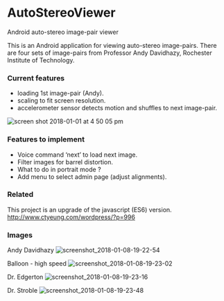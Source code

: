 # AutoStereoViewer
Android auto-stereo image-pair viewer

This is an Android application for viewing auto-stereo image-pairs.
There are four sets of image-pairs from Professor Andy Davidhazy, Rochester Institute of Technology.

### Current features
- loading 1st image-pair (Andy). 
- scaling to fit screen resolution.
- accelerometer sensor detects motion and shuffles to next image-pair.

![screen shot 2018-01-01 at 4 50 05 pm](https://user-images.githubusercontent.com/1282659/34471682-06dc6894-ef15-11e7-85dc-3af80c7f5296.png)

### Features to implement
- Voice command ‘next’ to load next image.
- Filter images for barrel distortion.
- What to do in portrait mode ?
- Add menu to select admin page (adjust alignments).

### Related
This project is an upgrade of the javascript (ES6) version.
http://www.ctyeung.com/wordpress/?p=996

### Images
Andy Davidhazy
![screenshot_2018-01-08-19-22-54](https://user-images.githubusercontent.com/1282659/34700715-17de5c3e-f4aa-11e7-9f32-41b8642ca0ad.png)

Balloon - high speed 
![screenshot_2018-01-08-19-23-02](https://user-images.githubusercontent.com/1282659/34700716-17f0e8ea-f4aa-11e7-88d3-f682c95c2724.png)

Dr. Edgerton
![screenshot_2018-01-08-19-23-16](https://user-images.githubusercontent.com/1282659/34700717-1805780a-f4aa-11e7-9cfb-64f2c619645a.png)

Dr. Stroble
![screenshot_2018-01-08-19-23-48](https://user-images.githubusercontent.com/1282659/34700718-18148ca0-f4aa-11e7-95d1-4fed2211a736.png)
